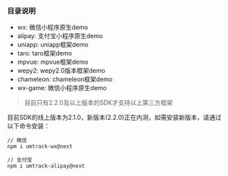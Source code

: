 ### 目录说明
* wx: 微信小程序原生demo
* alipay: 支付宝小程序原生demo
* uniapp: uniapp框架demo
* taro: taro框架demo
* mpvue: mpvue框架demo
* wepy2: wepy2.0版本框架demo
* chameleon: chameleon框架demo
* wx-game: 微信小程序原生demo

> 目前只有2.2.0及以上版本的SDK才支持以上第三方框架

目前SDK的线上版本为2.1.0，新版本(2.2.0)正在内测，如需安装新版本，请通过以下命令安装：
```
// 微信
npm i umtrack-wx@next

// 支付宝
npm i umtrack-alipay@next
```